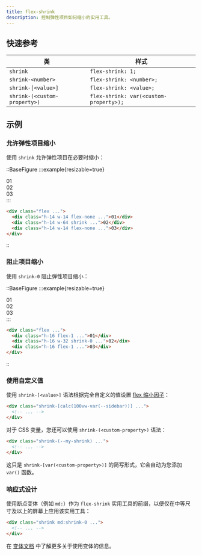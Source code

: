 ```yaml
---
title: flex-shrink
description: 控制弹性项目如何缩小的实用工具。
---
```


## 快速参考

类               | 样式
------------------- | ----------------------------
`shrink`            | `flex-shrink: 1;`
`shrink-<number>`   | `flex-shrink: <number>;`
`shrink-[<value>]`  | `flex-shrink: <value>;`
`shrink-(<custom-property>)` | `flex-shrink: var(<custom-property>);`

## 示例
### 允许弹性项目缩小

使用 `shrink` 允许弹性项目在必要时缩小：

::BaseFigure
:::example{resizable=true}
<div class="grid grid-cols-1">
  <Stripes border class="col-start-1 row-start-1 rounded-lg"></Stripes>
  <div class="col-start-1 row-start-1 flex gap-4 rounded-lg font-mono text-sm leading-6 font-bold text-white">
    <div class="flex h-14 w-14 flex-none items-center justify-center rounded-lg bg-sky-300 p-4 dark:bg-sky-800 dark:text-sky-400">
      01
    </div>
    <div class="flex h-14 w-64 shrink items-center justify-center rounded-lg bg-sky-500 p-4">02</div>
    <div class="hidden h-14 w-14 flex-none items-center justify-center rounded-lg bg-sky-300 p-4 sm:flex dark:bg-sky-800 dark:text-sky-400">
      03
    </div>
  </div>
</div>
:::

```html
<div class="flex ...">
  <div class="h-14 w-14 flex-none ...">01</div>
  <div class="h-14 w-64 shrink ...">02</div>
  <div class="h-14 w-14 flex-none ...">03</div>
</div>
```
::

### 阻止项目缩小

使用 `shrink-0` 阻止弹性项目缩小：

::BaseFigure
:::example{resizable=true}
<div class="grid grid-cols-1">
  <Stripes border class="col-start-1 row-start-1 rounded-lg"></Stripes>
  <div class="col-start-1 row-start-1 flex gap-4 rounded-lg font-mono text-sm leading-6 font-bold text-white">
    <div class="flex flex-1 items-center justify-center rounded-lg bg-blue-300 p-4 dark:bg-blue-800 dark:text-blue-500">
      01
    </div>
    <div class="flex w-16 shrink-0 items-center justify-center rounded-lg bg-blue-500 p-4 sm:w-64">02</div>
    <div class="hidden flex-1 items-center justify-center rounded-lg bg-blue-300 p-4 sm:flex dark:bg-blue-800 dark:text-blue-500">
      03
    </div>
  </div>
</div>
:::

```html
<div class="flex ...">
  <div class="h-16 flex-1 ...">01</div>
  <div class="h-16 w-32 shrink-0 ...">02</div>
  <div class="h-16 flex-1 ...">03</div>
</div>
```
::

### 使用自定义值

使用 `shrink-[<value>]` 语法根据完全自定义的值设置 [flex 缩小因子](https://developer.mozilla.org/en-US/docs/Web/CSS/flex-shrink)：

```html
<div class="shrink-[calc(100vw-var(--sidebar))] ...">
  <!-- ... -->
</div>
```

对于 CSS 变量，您还可以使用 `shrink-(<custom-property>)` 语法：

```html
<div class="shrink-(--my-shrink) ...">
  <!-- ... -->
</div>
```

这只是 `shrink-[var(<custom-property>)]` 的简写形式，它会自动为您添加 `var()` 函数。

### 响应式设计

使用断点变体（例如 `md:`）作为 `flex-shrink` 实用工具的前缀，以便仅在中等尺寸及以上的屏幕上应用该实用工具：

```html
<div class="shrink md:shrink-0 ...">
  <!-- ... -->
</div>
```

在 [变体文档](https://tailwindcss.com/docs/responsive-design) 中了解更多关于使用变体的信息。
